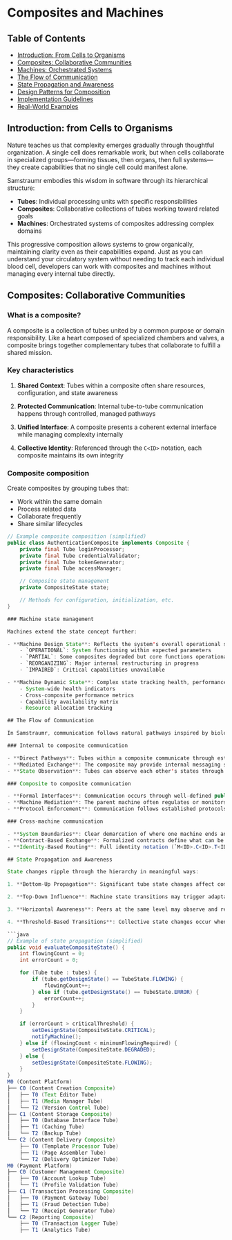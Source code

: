 <!-- 
Copyright (c) 2025 [Eric C. Mumford (@heymumford)](https://github.com/heymumford), Gemini Deep Research, Claude 3.7.
-->

# Composites and Machines

## Table of Contents

- [Introduction: From Cells to Organisms](#introduction-from-cells-to-organisms)
- [Composites: Collaborative Communities](#composites-collaborative-communities)
- [Machines: Orchestrated Systems](#machines-orchestrated-systems)
- [The Flow of Communication](#the-flow-of-communication)
- [State Propagation and Awareness](#state-propagation-and-awareness)
- [Design Patterns for Composition](#design-patterns-for-composition)
- [Implementation Guidelines](#implementation-guidelines)
- [Real-World Examples](#real-world-examples)

## Introduction: from Cells to Organisms

Nature teaches us that complexity emerges gradually through thoughtful organization. A single cell does remarkable work, but when cells collaborate in specialized groups—forming tissues, then organs, then full systems—they create capabilities that no single cell could manifest alone.

Samstraumr embodies this wisdom in software through its hierarchical structure:

- **Tubes**: Individual processing units with specific responsibilities
- **Composites**: Collaborative collections of tubes working toward related goals
- **Machines**: Orchestrated systems of composites addressing complex domains

This progressive composition allows systems to grow organically, maintaining clarity even as their capabilities expand. Just as you can understand your circulatory system without needing to track each individual blood cell, developers can work with composites and machines without managing every internal tube directly.

## Composites: Collaborative Communities

### What is a composite?

A composite is a collection of tubes united by a common purpose or domain responsibility. Like a heart composed of specialized chambers and valves, a composite brings together complementary tubes that collaborate to fulfill a shared mission.

### Key characteristics

1. **Shared Context**: Tubes within a composite often share resources, configuration, and state awareness

2. **Protected Communication**: Internal tube-to-tube communication happens through controlled, managed pathways

3. **Unified Interface**: A composite presents a coherent external interface while managing complexity internally

4. **Collective Identity**: Referenced through the `C<ID>` notation, each composite maintains its own integrity

### Composite composition

Create composites by grouping tubes that:

- Work within the same domain
- Process related data
- Collaborate frequently
- Share similar lifecycles

```java
// Example composite composition (simplified)
public class AuthenticationComposite implements Composite {
    private final Tube loginProcessor;
    private final Tube credentialValidator;
    private final Tube tokenGenerator;
    private final Tube accessManager;

    // Composite state management
    private CompositeState state;

    // Methods for configuration, initialization, etc.
}

### Machine state management

Machines extend the state concept further:

- **Machine Design State**: Reflects the system's overall operational status
    - `OPERATIONAL`: System functioning within expected parameters
    - `PARTIAL`: Some composites degraded but core functions operational
    - `REORGANIZING`: Major internal restructuring in progress
    - `IMPAIRED`: Critical capabilities unavailable

- **Machine Dynamic State**: Complex state tracking health, performance, and capabilities
    - System-wide health indicators
    - Cross-composite performance metrics
    - Capability availability matrix
    - Resource allocation tracking

## The Flow of Communication

In Samstraumr, communication follows natural pathways inspired by biological systems:

### Internal to composite communication

- **Direct Pathways**: Tubes within a composite communicate through established, direct channels
- **Mediated Exchange**: The composite may provide internal messaging services or shared memory spaces
- **State Observation**: Tubes can observe each other's states through the composite's coordination

### Composite to composite communication

- **Formal Interfaces**: Communication occurs through well-defined public interfaces
- **Machine Mediation**: The parent machine often regulates or monitors inter-composite exchanges
- **Protocol Enforcement**: Communication follows established protocols matching composite capabilities

### Cross-machine communication

- **System Boundaries**: Clear demarcation of where one machine ends and another begins
- **Contract-Based Exchange**: Formalized contracts define what can be exchanged and how
- **Identity-Based Routing**: Full identity notation (`M<ID>.C<ID>.T<ID>`) enables precise addressing

## State Propagation and Awareness

State changes ripple through the hierarchy in meaningful ways:

1. **Bottom-Up Propagation**: Significant tube state changes affect composite state, which may affect machine state

2. **Top-Down Influence**: Machine state transitions may trigger adaptation in contained composites and tubes

3. **Horizontal Awareness**: Peers at the same level may observe and respond to each other's state changes

4. **Threshold-Based Transitions**: Collective state changes occur when specific conditions or thresholds are met

```java
// Example of state propagation (simplified)
public void evaluateCompositeState() {
    int flowingCount = 0;
    int errorCount = 0;

    for (Tube tube : tubes) {
        if (tube.getDesignState() == TubeState.FLOWING) {
            flowingCount++;
        } else if (tube.getDesignState() == TubeState.ERROR) {
            errorCount++;
        }
    }

    if (errorCount > criticalThreshold) {
        setDesignState(CompositeState.CRITICAL);
        notifyMachine();
    } else if (flowingCount < minimumFlowingRequired) {
        setDesignState(CompositeState.DEGRADED);
    } else {
        setDesignState(CompositeState.FLOWING);
    }
}
M0 (Content Platform)
├── C0 (Content Creation Composite)
│   ├── T0 (Text Editor Tube)
│   ├── T1 (Media Manager Tube)
│   └── T2 (Version Control Tube)
├── C1 (Content Storage Composite)
│   ├── T0 (Database Interface Tube)
│   ├── T1 (Caching Tube)
│   └── T2 (Backup Tube)
└── C2 (Content Delivery Composite)
    ├── T0 (Template Processor Tube)
    ├── T1 (Page Assembler Tube)
    └── T2 (Delivery Optimizer Tube)
M0 (Payment Platform)
├── C0 (Customer Management Composite)
│   ├── T0 (Account Lookup Tube)
│   └── T1 (Profile Validation Tube)
├── C1 (Transaction Processing Composite)
│   ├── T0 (Payment Gateway Tube)
│   ├── T1 (Fraud Detection Tube)
│   └── T2 (Receipt Generator Tube)
└── C2 (Reporting Composite)
    ├── T0 (Transaction Logger Tube)
    ├── T1 (Analytics Tube)
```
